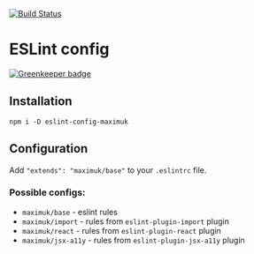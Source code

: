 [![Build Status](https://img.shields.io/travis/maximuk/eslint-config-maximuk/master.svg)](http://travis-ci.org/maximuk/eslint-config-maximuk)

# ESLint config

[![Greenkeeper badge](https://badges.greenkeeper.io/maximuk/eslint-config-maximuk.svg)](https://greenkeeper.io/)

## Installation

`npm i -D eslint-config-maximuk`

## Configuration

Add `"extends": "maximuk/base"` to your `.eslintrc` file.

### Possible configs:
* `maximuk/base` - eslint rules
* `maximuk/import` - rules from `eslint-plugin-import` plugin
* `maximuk/react` - rules from `eslint-plugin-react` plugin
* `maximuk/jsx-a11y` - rules from `eslint-plugin-jsx-a11y` plugin
